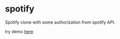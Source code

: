 # spotify
Spotify clone with some authorization from spotify API.

try demo [here](https://spotify-a4763.web.app/)
